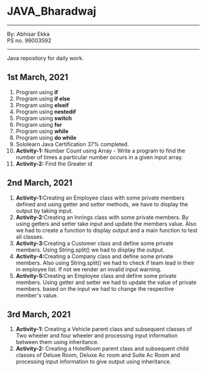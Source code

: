 # JAVA_Bharadwaj
<hr>
By: Abhisar Ekka<br>  
PS no. 99003592
<hr>
Java repository for daily work.

<h2>1st March, 2021</h2>
<ol>
  <li>Program using <b>if</b></li>
  <li>Program using <b>if else</b></li>
  <li>Program using <b>elseif</b></li>
  <li>Program using <b>nestedif</b></li>
  <li>Program using <b>switch</b></li>
  <li>Program using <b>for</b></li>
  <li>Program using <b>while</b></li>
  <li>Program using <b>do while</b></li>
  <li>Sololearn Java Certification 37% completed.</li>
  <li><b>Activity-1:</b> Number Count using Array - Write a program to find the number of times a particular number occurs in a given input array.</li>
  <li><b>Activity-2:</b> Find the Greater id </li>
</ol>

<h2>2nd March, 2021</h2>
<ol>
  <li><b>Activity-1:</b>Creating an Employee class with some private members defined and using getter and setter methods, we have to display the output by taking input.</li>
  <li><b>Activity-2:</b>Creating an Innings class with some private members. By using getters and setter take input and update the members value. Also we had to create a function to display output and a main function to test all classes.</li>
  <li><b>Activity-3:</b>Creating a Customer class and define some private members. Using String.split() we had to display the output.</li>
  <li><b>Activity-4:</b>Creating a Company class and define some private members. Also using String.split() we had to check if team lead in their in employee list. If not we render an invalid input warning.</li>
  <li><b>Activity-5:</b>Creating an Employee class and define some private members. Using getter and setter we had to update the value of private members. based on the input we had to change the respective member's value.</li>
</ol>

<h2>3rd March, 2021</h2>
<ol>
  <li><b>Activity-1:</b> Creating a Vehicle parent class and subsequent classes of Two wheeler and four wheeler and processing input information between them using inheritance.</li>
  <li><b>Activity-2:</b> Creating a HotelRoom parent class and subsequent child classes of Deluxe Room, Deluxe Ac room and Suite Ac Room and processing input information to give output using inheritance.</li>
</ol>
